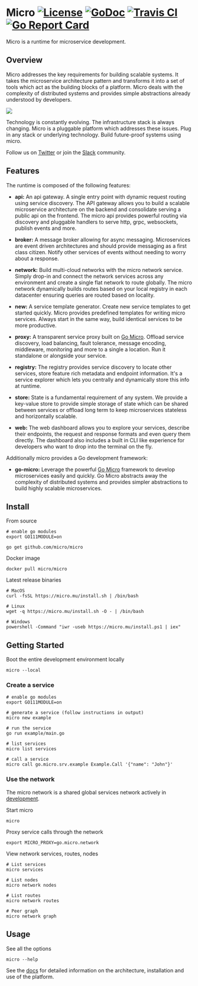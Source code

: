 # Micro [![License](https://img.shields.io/:license-apache-blue.svg)](https://opensource.org/licenses/Apache-2.0) [![GoDoc](https://godoc.org/github.com/micro/micro?status.svg)](https://godoc.org/github.com/micro/micro) [![Travis CI](https://travis-ci.org/micro/micro.svg?branch=master)](https://travis-ci.org/micro/micro) [![Go Report Card](https://goreportcard.com/badge/micro/micro)](https://goreportcard.com/report/github.com/micro/micro)

Micro is a runtime for microservice development.

## Overview

Micro addresses the key requirements for building scalable systems. It takes the microservice architecture pattern and transforms it into
a set of tools which act as the building blocks of a platform. Micro deals with the complexity of distributed systems and provides
simple abstractions already understood by developers.

<img src="https://micro.mu/runtime3.svg" />

Technology is constantly evolving. The infrastructure stack is always changing. Micro is a pluggable platform which addresses these issues.
Plug in any stack or underlying technology. Build future-proof systems using micro.

Follow us on [Twitter](https://twitter.com/microhq) or join the [Slack](https://micro.mu/slack) community.

## Features

The runtime is composed of the following features:

- **api:** An api gateway. A single entry point with dynamic request routing using service discovery. The API gateway allows you to build a scalable
microservice architecture on the backend and consolidate serving a public api on the frontend. The micro api provides powerful routing
via discovery and pluggable handlers to serve http, grpc, websockets, publish events and more.

- **broker:** A message broker allowing for async messaging. Microservices are event driven architectures and should provide messaging as a first
class citizen. Notify other services of events without needing to worry about a response.

- **network:** Build multi-cloud networks with the micro network service. Simply drop-in and connect the network services across any environment
and create a single flat network to route globally. The micro network dynamically builds routes based on your local registry in each datacenter
ensuring queries are routed based on locality.

- **new:** A service template generator. Create new service templates to get started quickly. Micro provides predefined templates for writing micro services.
Always start in the same way, build identical services to be more productive.

- **proxy:** A transparent service proxy built on [Go Micro](https://github.com/micro/go-micro). Offload service discovery, load balancing,
fault tolerance, message encoding, middleware, monitoring and more to a single a location. Run it standalone or alongside your service.

- **registry:** The registry provides service discovery to locate other services, store feature rich metadata and endpoint information. It's a
service explorer which lets you centrally and dynamically store this info at runtime.

- **store:** State is a fundamental requirement of any system. We provide a key-value store to provide simple storage of state which can be shared
between services or offload long term to keep microservices stateless and horizontally scalable.

- **web:** The web dashboard allows you to explore your services, describe their endpoints, the request and response formats and even
query them directly. The dashboard also includes a built in CLI like experience for developers who want to drop into the terminal on the fly.

Additionally micro provides a Go development framework:

- **go-micro:** Leverage the powerful [Go Micro](https://github.com/micro/go-micro) framework to develop microservices easily and quickly.
Go Micro abstracts away the complexity of distributed systems and provides simpler abstractions to build highly scalable microservices.

## Install

From source

```
# enable go modules
export GO111MODULE=on

go get github.com/micro/micro
```

Docker image

```
docker pull micro/micro
```

Latest release binaries

```
# MacOS
curl -fsSL https://micro.mu/install.sh | /bin/bash

# Linux
wget -q https://micro.mu/install.sh -O - | /bin/bash

# Windows
powershell -Command "iwr -useb https://micro.mu/install.ps1 | iex"
```

## Getting Started

Boot the entire development environment locally

```
micro --local
```

### Create a service

```
# enable go modules
export GO111MODULE=on

# generate a service (follow instructions in output)
micro new example

# run the service
go run example/main.go

# list services
micro list services

# call a service
micro call go.micro.srv.example Example.Call '{"name": "John"}'
```

### Use the network

The micro network is a shared global services network actively in [development](https://github.com/micro/development/blob/master/network.md).

Start micro

``` 
micro
```

Proxy service calls through the network

```
export MICRO_PROXY=go.micro.network
```

View network services, routes, nodes

```
# List services
micro services

# List nodes
micro network nodes

# List routes
micro network routes

# Peer graph
micro network graph
```

## Usage

See all the options

```
micro --help
```

See the [docs](https://micro.mu/docs/) for detailed information on the architecture, installation and use of the platform.
